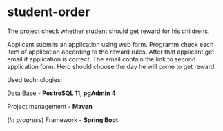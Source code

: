 # student-order
The project check whether student should get reward for his childrens.

Applicant submits an application using web form. Programm check each item of application according to the reward rules. After that applicant get email if application is correct. The email contain the link to second application form. Hero should choose the day he will come to get reward.

Used technologies:

Data Base - <b>PostreSQL 11, pgAdmin 4</b>

Project management - <b>Maven</b>

(<i>In progress</i>) Framework - <b>Spring Boot</b> 
